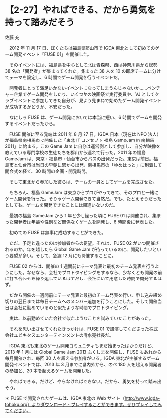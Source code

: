 # 【2-27】やればできる、だから勇気を持って踏みだそう

<div class="author">佐藤 充</div>

　2012 年 11 月 17 日、ぼくたちは福島県郡山市で IGDA 東北として初めてのゲーム開発イベント「FUSE 01」を開催した。

　そのイベントには、福島県を中心として北は青森県、西は神奈川県から総勢 38 名の「開発者」が集まってくれた。集まった 38 人を 10 の即席チームに分けてテーマを設定し、6 時間でゲーム開発を行うイベントだ。

　開発者にとって満足いかないイベントになってしまうんじゃないか……ベンチャー企業でゲーム開発をしたり、いくつかの映画祭で実行委員や、VJ としてクラブイベントに参加してきた自分が、見よう見まねで始めたゲーム開発イベントが成功するかどうか、不安だった。

　なにしろ FUSE は、ゲーム開発においては本当に短い、6 時間でゲームを開発するイベントだったから。

　FUSE 開催に至る発端は 2011 年 8 月 27 日。IGDA 日本（現在は NPO 法人）が福島県南相馬市で開催した「東北 IT コンセプト 福島 GameJam in 南相馬 2011」に始まる。この Game Jam に自分は運営側として参加し、自分が映像を教えている専門学校の生徒たちを郡山から連れて行った。2011 年の福島 GameJam は、東京・福島市・仙台市からバスの出発だった。東京は前日。福島市と仙台市は当日の早朝に駅から出発。南相馬市の「ゆめはっと」に到着して開会式を経て、30 時間の企画・開発時間。

　そして東北から参加した彼らは、チームの一員としてゲームを完成させた。

　もちろん、福島 GameJam は東京からプロがやってきて、そのプロと一緒にゲーム開発を行った。そりゃゲーム開発できて当然だ。でも、たとえそうだったとしても、ゲームを開発できたことには間違いないのだ。

　最初の福島 GameJam から 1 年と少し経った頃に FUSE 01 は開催され、集まった開発者は年齢や性別など関係なくゲームを開発し、6 時間後に発表した。

　初めての FUSE は無事に成功することができた。

　ただ、予定と違ったのは参加者からの要望。それは、FUSE 02 がいつ開催されるのか。年を越したら Global Game Jam が待っているのに、開発したいという要望が多い。そして、急遽 12 月にも開催することに。

　FUSE 02 からは、開催の 1 週間前にテーマ発表と最初のチーム発表を行うようにした。なぜなら、会社でプロトタイピングをするなら、少なくとも開発の前に打ち合わせを繰り返しているはずだし、会社にいて用意した時間で開発するはず。

　だから開催の一週間前にテーマ発表と最初のチーム発表を行い、申し込み締め切りの翌日までは毎日チームへのメンバー追加を行うことにした。そして開催当日は会社に勤めているのと似たような時間でプロトタイピング。

　実は、以前勤めていた会社で似たようなことを試みていたことがあった。

　それを思い出させてくれたきっかけは、FUSE 01 で講演してくださった株式会社ユビキタスエンターテインメントの清水亮社長だ。

　IGDA 東北も東北のゲーム開発コミュニティもまだ始まったばかりだけど、2013 年 1 月には Global Game Jam 2013 ふくしまを開催し、FUSE もあれから毎月開催され、毎回 30 人を超える参加者がいる。IGDA 東北が主催するゲーム開発イベントでは、2013 年 3 月までに県内外から、のべ 180 人を超える開発者の参加と、20 本を超えるゲームを開発した。

　やればできる。だけど、やらなければできない。だから、勇気を持って踏み出そう。

＊ FUSE で開発されたゲームは、IGDA 東北の Web サイト（http://www.igda-tohoku.org）よりダウンロード・プレイすることができます。ぜひプレイしてみてください。
